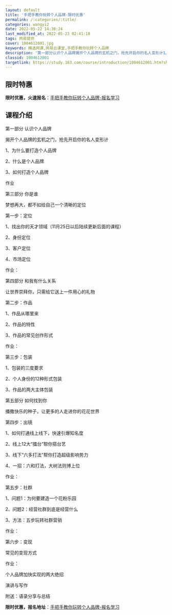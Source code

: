 ```yaml
---
layout: default
title: '手把手教你玩转个人品牌-限时优惠'
permalink: /:categories/:title/
categories: wangyi2
date: 2022-05-22 14:30:24
last_modified_at: 2022-05-23 02:41:18
tags: 网易提供
cover: 1004612001.jpg
keywords: 精选网课,网易云课堂,手把手教你玩转个人品牌
description: '第一部分认识个人品牌揭开个人品牌的玄机之门，抢先开启你的名人变形计1、为什么要打造个人品牌2、什么是个人品牌3、如何打造'
classid: 1004612001
targetlink: https://study.163.com/course/introduction/1004612001.htm?share=1&shareId=1025206652&utm_campaign=share&utm_medium=iphoneShare&utm_source=&utm_u=1025206652
---
```


## 限时特惠

**限时优惠，火速报名**：[手把手教你玩转个人品牌-报名学习](https://study.163.com/course/introduction/1004612001.htm?share=1&shareId=1025206652&utm_campaign=share&utm_medium=iphoneShare&utm_source=&utm_u=1025206652)

## 课程介绍

第一部分   认识个人品牌

揭开个人品牌的玄机之门，抢先开启你的名人变形计

1、为什么要打造个人品牌 

2、什么是个人品牌

3、如何打造个人品牌

作业



第三部分   你是谁

梦想再大，都不如给自己一个清晰的定位

第一步：定位

1、找出你的天才领域（11月25日以后陆续更新后面的课程）

2、身份定位

3、客户定位

4、市场定位

作业： 



第四部分  和我有什么关系

让世界崇拜你，只需给它送上一件用心的礼物

第二步：作品

1、作品从哪里来 

2、作品的特性

3、作品的常见创作形式

作业：

第三步：包装

1、包装的三度要求 

2、个人身份的12种形式包装

3、作品的两大主体包装 



第五部分  如何找到你

播撒快乐的种子，让更多的人走进你的花花世界

第四步：出镜

1、如何打通线上线下，快速引爆知名度 

2、线上12大“擂台”帮你搭台艺 

3、线下“六多打法”帮你打造超级影响势力

4、一招：六和打法，大树法则博上位

作业：

第五步：社群

1、问题1：为何要建造一个花粉乐园 

2、问题2：经营社群到底是经营什么

3、方法：五步玩转社群营销

作业：

第六步：变现

常见的变现方式

作业：

个人品牌加快实现的两大绝招

演讲与写作



附送：语录分享与总结

**限时优惠，报名地址**：[手把手教你玩转个人品牌-报名学习](https://study.163.com/course/introduction/1004612001.htm?share=1&shareId=1025206652&utm_campaign=share&utm_medium=iphoneShare&utm_source=&utm_u=1025206652)


